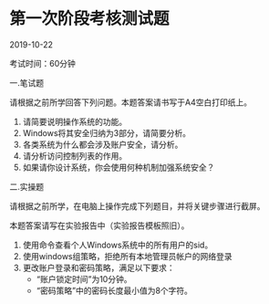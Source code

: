 # 第一次阶段考核测试题

2019-10-22

考试时间：60分钟

一.笔试题

请根据之前所学回答下列问题。本题答案请书写于A4空白打印纸上。

1. 请简要说明操作系统的功能。
2. Windows将其安全归纳为3部分，请简要分析。
3. 各类系统为什么都会涉及账户安全，请分析。
4. 请分析访问控制列表的作用。
5. 如果请你设计系统，你会使用何种机制加强系统安全？

二.实操题

请根据之前所学，在电脑上操作完成下列题目，并将关键步骤进行截屏。

本题答案请写在实验报告中（实验报告模板照旧）。

1. 使用命令查看个人Windows系统中的所有用户的sid。
2. 使用windows组策略，拒绝所有本地管理员帐户的网络登录
3. 更改账户登录和密码策略，满足以下要求：
   - “账户锁定时间”为10分钟。
   - “密码策略”中的密码长度最小值为8个字符。

